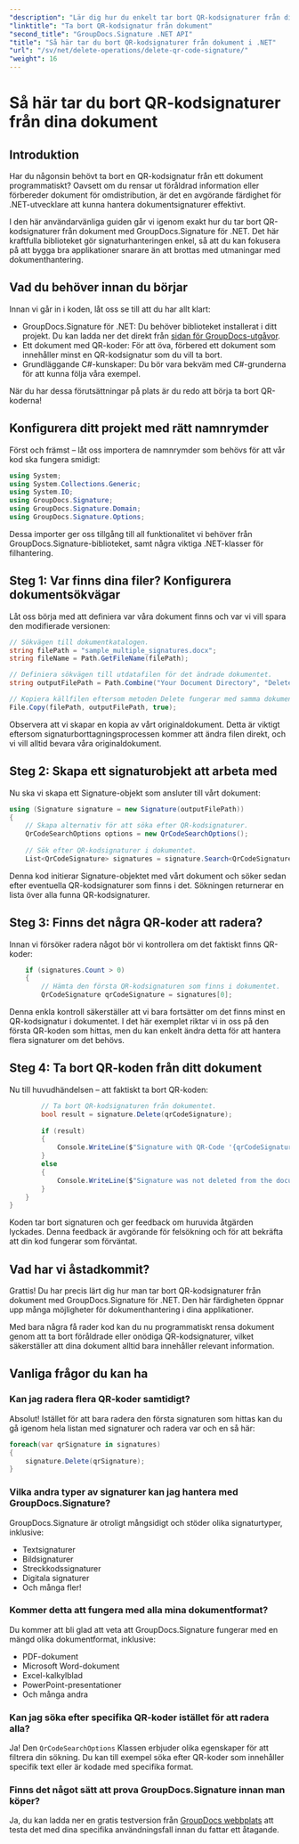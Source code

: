 ```yaml
---
"description": "Lär dig hur du enkelt tar bort QR-kodsignaturer från dina dokument med GroupDocs.Signature för .NET med vår steg-för-steg-guide för utvecklare."
"linktitle": "Ta bort QR-kodsignatur från dokument"
"second_title": "GroupDocs.Signature .NET API"
"title": "Så här tar du bort QR-kodsignaturer från dokument i .NET"
"url": "/sv/net/delete-operations/delete-qr-code-signature/"
"weight": 16
---
```


# Så här tar du bort QR-kodsignaturer från dina dokument

## Introduktion

Har du någonsin behövt ta bort en QR-kodsignatur från ett dokument programmatiskt? Oavsett om du rensar ut föråldrad information eller förbereder dokument för omdistribution, är det en avgörande färdighet för .NET-utvecklare att kunna hantera dokumentsignaturer effektivt.

I den här användarvänliga guiden går vi igenom exakt hur du tar bort QR-kodsignaturer från dokument med GroupDocs.Signature för .NET. Det här kraftfulla biblioteket gör signaturhanteringen enkel, så att du kan fokusera på att bygga bra applikationer snarare än att brottas med utmaningar med dokumenthantering.

## Vad du behöver innan du börjar

Innan vi går in i koden, låt oss se till att du har allt klart:

- GroupDocs.Signature för .NET: Du behöver biblioteket installerat i ditt projekt. Du kan ladda ner det direkt från [sidan för GroupDocs-utgåvor](https://releases.groupdocs.com/signature/net/).
- Ett dokument med QR-koder: För att öva, förbered ett dokument som innehåller minst en QR-kodsignatur som du vill ta bort.
- Grundläggande C#-kunskaper: Du bör vara bekväm med C#-grunderna för att kunna följa våra exempel.

När du har dessa förutsättningar på plats är du redo att börja ta bort QR-koderna!

## Konfigurera ditt projekt med rätt namnrymder

Först och främst – låt oss importera de namnrymder som behövs för att vår kod ska fungera smidigt:

```csharp
using System;
using System.Collections.Generic;
using System.IO;
using GroupDocs.Signature;
using GroupDocs.Signature.Domain;
using GroupDocs.Signature.Options;
```

Dessa importer ger oss tillgång till all funktionalitet vi behöver från GroupDocs.Signature-biblioteket, samt några viktiga .NET-klasser för filhantering.

## Steg 1: Var finns dina filer? Konfigurera dokumentsökvägar

Låt oss börja med att definiera var våra dokument finns och var vi vill spara den modifierade versionen:

```csharp
// Sökvägen till dokumentkatalogen.
string filePath = "sample_multiple_signatures.docx";
string fileName = Path.GetFileName(filePath);

// Definiera sökvägen till utdatafilen för det ändrade dokumentet.
string outputFilePath = Path.Combine("Your Document Directory", "DeleteQRCode", fileName);

// Kopiera källfilen eftersom metoden Delete fungerar med samma dokument.
File.Copy(filePath, outputFilePath, true);
```

Observera att vi skapar en kopia av vårt originaldokument. Detta är viktigt eftersom signaturborttagningsprocessen kommer att ändra filen direkt, och vi vill alltid bevara våra originaldokument.

## Steg 2: Skapa ett signaturobjekt att arbeta med

Nu ska vi skapa ett Signature-objekt som ansluter till vårt dokument:

```csharp
using (Signature signature = new Signature(outputFilePath))
{
    // Skapa alternativ för att söka efter QR-kodsignaturer.
    QrCodeSearchOptions options = new QrCodeSearchOptions();
    
    // Sök efter QR-kodsignaturer i dokumentet.
    List<QrCodeSignature> signatures = signature.Search<QrCodeSignature>(options);
```

Denna kod initierar Signature-objektet med vårt dokument och söker sedan efter eventuella QR-kodsignaturer som finns i det. Sökningen returnerar en lista över alla funna QR-kodsignaturer.

## Steg 3: Finns det några QR-koder att radera?

Innan vi försöker radera något bör vi kontrollera om det faktiskt finns QR-koder:

```csharp
    if (signatures.Count > 0)
    {
        // Hämta den första QR-kodsignaturen som finns i dokumentet.
        QrCodeSignature qrCodeSignature = signatures[0];
```

Denna enkla kontroll säkerställer att vi bara fortsätter om det finns minst en QR-kodsignatur i dokumentet. I det här exemplet riktar vi in oss på den första QR-koden som hittas, men du kan enkelt ändra detta för att hantera flera signaturer om det behövs.

## Steg 4: Ta bort QR-koden från ditt dokument

Nu till huvudhändelsen – att faktiskt ta bort QR-koden:

```csharp
        // Ta bort QR-kodsignaturen från dokumentet.
        bool result = signature.Delete(qrCodeSignature);
        
        if (result)
        {
            Console.WriteLine($"Signature with QR-Code '{qrCodeSignature.Text}' and encode type '{qrCodeSignature.EncodeType.TypeName}' was deleted from document ['{fileName}'].");
        }
        else
        {
            Console.WriteLine($"Signature was not deleted from the document! Signature with QR-Code '{qrCodeSignature.Text}' and encode type '{qrCodeSignature.EncodeType.TypeName}' was not found!");
        }
    }
}
```

Koden tar bort signaturen och ger feedback om huruvida åtgärden lyckades. Denna feedback är avgörande för felsökning och för att bekräfta att din kod fungerar som förväntat.

## Vad har vi åstadkommit?

Grattis! Du har precis lärt dig hur man tar bort QR-kodsignaturer från dokument med GroupDocs.Signature för .NET. Den här färdigheten öppnar upp många möjligheter för dokumenthantering i dina applikationer.

Med bara några få rader kod kan du nu programmatiskt rensa dokument genom att ta bort föråldrade eller onödiga QR-kodsignaturer, vilket säkerställer att dina dokument alltid bara innehåller relevant information.

## Vanliga frågor du kan ha

### Kan jag radera flera QR-koder samtidigt?

Absolut! Istället för att bara radera den första signaturen som hittas kan du gå igenom hela listan med signaturer och radera var och en så här:

```csharp
foreach(var qrSignature in signatures)
{
    signature.Delete(qrSignature);
}
```

### Vilka andra typer av signaturer kan jag hantera med GroupDocs.Signature?

GroupDocs.Signature är otroligt mångsidigt och stöder olika signaturtyper, inklusive:
- Textsignaturer
- Bildsignaturer
- Streckkodssignaturer
- Digitala signaturer
- Och många fler!

### Kommer detta att fungera med alla mina dokumentformat?

Du kommer att bli glad att veta att GroupDocs.Signature fungerar med en mängd olika dokumentformat, inklusive:
- PDF-dokument
- Microsoft Word-dokument
- Excel-kalkylblad
- PowerPoint-presentationer
- Och många andra

### Kan jag söka efter specifika QR-koder istället för att radera alla?

Ja! Den `QrCodeSearchOptions` Klassen erbjuder olika egenskaper för att filtrera din sökning. Du kan till exempel söka efter QR-koder som innehåller specifik text eller är kodade med specifika format.

### Finns det något sätt att prova GroupDocs.Signature innan man köper?

Ja, du kan ladda ner en gratis testversion från [GroupDocs webbplats](https://releases.groupdocs.com/) att testa det med dina specifika användningsfall innan du fattar ett åtagande.